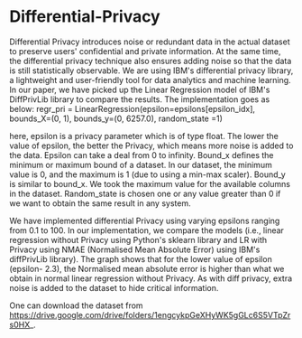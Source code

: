 # Differential-Privacy

Differential Privacy introduces noise or redundant data in the actual dataset to preserve users' confidential and private information. At the same time, the differential privacy technique also ensures adding noise so that the data is still statistically observable.
We are using IBM's differential privacy library, a lightweight and user-friendly tool for data analytics and machine learning. In our paper, we have picked up the Linear Regression model of IBM's DiffPrivLib library to compare the results.
The implementation goes as below:
regr_pri = LinearRegression(epsilon=epsilons[epsilon_idx], bounds_X=(0, 1), bounds_y=(0, 6257.0), random_state =1)

here,
epsilon is a privacy parameter which is of type float. The lower the value of epsilon, the better the Privacy, which means more noise is added to the data. Epsilon can take a deal from 0 to infinity.
Bound_x defines the minimum or maximum bound of a dataset. In our dataset, the minimum value is 0, and the maximum is 1 (due to using a min-max scaler).
Bound_y is similar to bound_x. We took the maximum value for the available columns in the dataset.
Random_state is chosen one or any value greater than 0 if we want to obtain the same result in any system.

We have implemented differential Privacy using varying epsilons ranging from 0.1 to 100. In our implementation, we compare the models (i.e., linear regression without Privacy using Python's sklearn library and LR with Privacy using NMAE (Normalised Mean Absolute Error) using IBM's diffPrivLib library). The graph shows that for the lower value of epsilon (epsilon- 2.3), the Normalised mean absolute error is higher than what we obtain in normal linear regression without Privacy. As with diff privacy, extra noise is added to the dataset to hide critical information.

One can download the dataset from https://drive.google.com/drive/folders/1engcykpGeXHyWK5gGLc6S5VTpZrs0HX_.
